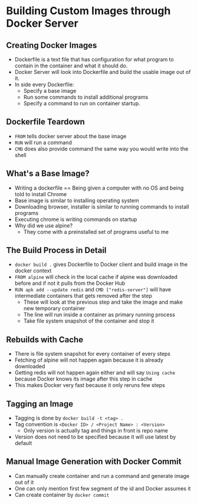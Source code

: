 # Building Custom Images through Docker Server

## Creating Docker Images
- Dockerfile is a text file that has configuration for what program to contain in the container and what it should do.
- Docker Server will look into Dockerfile and build the usable image out of it.
- In side every Dockerfile:
    - Specify a base image 
    - Run some commands to install additional programs 
    - Specify a command to run on container startup.

## Dockerfile Teardown
- `FROM` tells docker server about the base image
- `RUN` will run a command
- `CMD` does also provide command the same way you would write into the shell

## What's a Base Image?
- Writing a dockerfile == Being given a computer with no OS and being told to install Chrome
- Base image is similar to installing operating system
- Downloading browser, installer is similar to running commands to install programs
- Executing chrome is writing commands on startup
- Why did we use alpine?
    - They come with a preinstalled set of programs useful to me

## The Build Process in Detail
- `docker build .` gives Dockerfile to Docker client and build image in the docker context
- `FROM alpine` will check in the local cache if alpine was downloaded before and if not it pulls from the Docker Hub
- `RUN apk add --update redis` and `CMD ["redis-server"]` will have intermediate containers that gets removed after the step
    - These will look at the previous step and take the image and make new temporary container
    - The line will run inside a container as primary running process
    - Take file system snapshot of the container and stop it

## Rebuilds with Cache
- There is file system snapshot for every container of every steps
- Fetching of alpine will not happen again because it is already downloaded
- Getting redis will not happen again either and will say `Using cache` because Docker knows its image after this step in cache
- This makes Docker very fast because it only reruns few steps

## Tagging an Image
- Tagging is done by `docker build -t <tag> .`
- Tag convention is `<Docker ID> / <Project Name> : <Version>`
    - Only version is actually tag and things in front is repo name
- Version does not need to be specified because it will use latest by default

## Manual Image Generation with Docker Commit
- Can manually create container and run a command and generate image out of it
- One can only mention first few segment of the id and Docker assumes it
- Can create container by `docker commit`